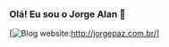 ### Olá! Eu sou o Jorge Alan  👋


[![Blog](https://img.shields.io/website-up-down-green-red/http/monip.org.svg) website:http://jorgepaz.com.br/]
